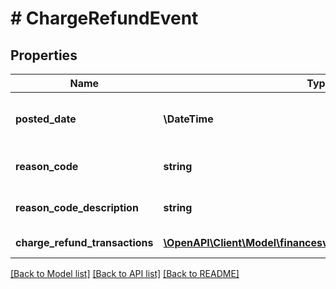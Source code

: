 # # ChargeRefundEvent

## Properties

Name | Type | Description | Notes
------------ | ------------- | ------------- | -------------
**posted_date** | **\DateTime** | Fields with a schema type of date are in ISO 8601 date time format (for example GroupBeginDate). | [optional]
**reason_code** | **string** | The reason given for a charge refund.  Example: &#x60;SubscriptionFeeCorrection&#x60; | [optional]
**reason_code_description** | **string** | A description of the Reason Code.   Example: &#x60;SubscriptionFeeCorrection&#x60; | [optional]
**charge_refund_transactions** | [**\OpenAPI\Client\Model\financesv0\ChargeRefundTransaction[]**](ChargeRefundTransaction.md) | A list of &#x60;ChargeRefund&#x60; transactions | [optional]

[[Back to Model list]](../../README.md#models) [[Back to API list]](../../README.md#endpoints) [[Back to README]](../../README.md)
